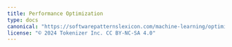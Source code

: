 ```yaml
---
title: Performance Optimization
type: docs
canonical: "https://softwarepatternslexicon.com/machine-learning/optimization-techniques/performance-optimization"
license: "© 2024 Tokenizer Inc. CC BY-NC-SA 4.0"
---
```

